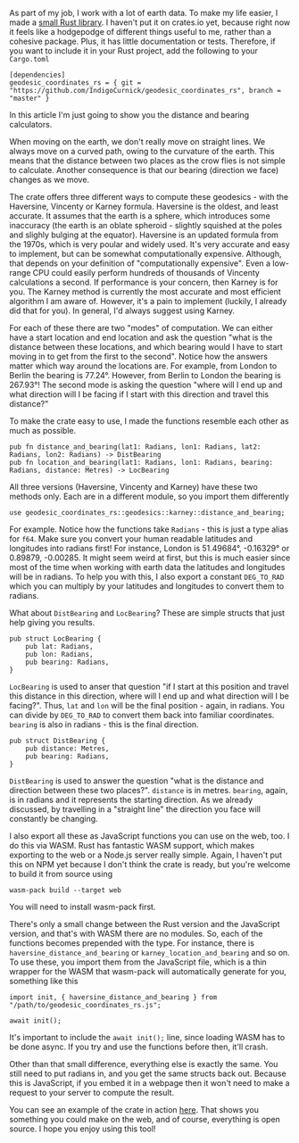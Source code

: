 As part of my job, I work with a lot of earth data. To make my life easier,
I made a [small Rust library](https://github.com/IndigoCurnick/geodesic_coordinates_rs).
I haven't put it on crates.io yet, because right now it feels like a hodgepodge 
of different things useful to me, rather than a cohesive package. Plus, it 
has little documentation or tests. Therefore, if you want to include it in your 
Rust project, add the following to your `Cargo.toml`

```
[dependencies]
geodesic_coordinates_rs = { git = "https://github.com/IndigoCurnick/geodesic_coordinates_rs", branch = "master" }
```

In this article I'm just going to show you the distance and bearing calculators.

When moving on the earth, we don't really move on straight lines. We always move 
on a curved path, owing to the curvature of the earth. This means that the 
distance between two places as the crow flies is not simple to calculate. 
Another consequence is that our bearing (direction we face) changes as we move.

The crate offers three different ways to compute these geodesics - with the 
Haversine, Vincenty or Karney formula. Haversine is the oldest, 
and least accurate. It assumes that the earth is a sphere, which introduces some 
inaccuracy (the earth is an oblate spheroid - slightly squished at the poles and 
slighly bulging at the equator). 
Haversine is an updated formula from the 1970s, which is very poular and 
widely used. It's very accurate and easy to implement, but can be somewhat 
computationally expensive. Although, that depends on your definition of 
"computationally expensive". Even a low-range CPU could easily perform hundreds 
of thousands of Vincenty calculations a second. If performance is your 
concern, then Karney is for you. The Karney method is currently the most 
accurate and most efficient algorithm I am aware of. However, it's a pain to 
implement (luckily, I already did that for you). In general, I'd always suggest 
using Karney.


For each of these there are two "modes"
of computation. We can either have a start location and end location and ask the
question "what is the distance between these locations, and which bearing would 
I have to start moving in to get from the first to the second". Notice how 
the answers matter which way around the locations are. For example, from London 
to Berlin the bearing is 77.24°. However, from Berlin to London the bearing is 
267.93°! The second mode is asking the question "where will I end up and what 
direction will I be facing if I start with this direction and travel this 
distance?"

To make the crate easy to use, I made the functions resemble each other 
as much as possible. 

```
pub fn distance_and_bearing(lat1: Radians, lon1: Radians, lat2: Radians, lon2: Radians) -> DistBearing
pub fn location_and_bearing(lat1: Radians, lon1: Radians, bearing: Radians, distance: Metres) -> LocBearing
```

All three versions (Haversine, Vincenty and Karney) have these two methods only.
Each are in a different module, so you import them differently

```
use geodesic_coordinates_rs::geodesics::karney::distance_and_bearing;
```

For example. Notice how the functions take `Radians` - this is just a 
type alias for `f64`. Make sure you convert your human readable latitudes and 
longitudes into radians first! For instance, London is 
51.49684°, -0.16329° or 0.89879, -0.00285. It might seem weird at first, 
but this is much easier since most of the time when working with earth data the 
latitudes and longitudes will be in radians. To help you with this, I also 
export a constant `DEG_TO_RAD` which you can multiply by your latitudes and
longitudes to convert them to radians.

What about `DistBearing` and `LocBearing`? These are simple structs that just
help giving you results.

```
pub struct LocBearing {
    pub lat: Radians,
    pub lon: Radians,
    pub bearing: Radians,
}
```

`LocBearing` is used to anser that question "if I start at this position and 
travel this distance in this direction, where will I end up and what direction 
will I be facing?". Thus, `lat` and `lon` will be the final position - again, in 
radians. You can divide by `DEG_TO_RAD` to convert them back into familiar 
coordinates. `bearing` is also in radians - this is the final direction.

```
pub struct DistBearing {
    pub distance: Metres,
    pub bearing: Radians,
}
```

`DistBearing` is used to answer the question "what is the distance and direction
between these two places?". `distance` is in metres. `bearing`, again, is in 
radians and it represents the starting direction. As we already discussed, by 
travelling in a "straight line" the direction you face will constantly be 
changing. 

I also export all these as JavaScript functions you can use on the web, too. I 
do this via WASM. Rust has fantastic WASM support, which makes exporting to the 
web or a Node.js server really simple. Again, I haven't put this on NPM yet 
because I don't think the crate is ready, but you're welcome to build it from 
source using 

```
wasm-pack build --target web
```

You will need to install wasm-pack first.


There's only a small change between the Rust version and the JavaScript version,
and that's with WASM there are no modules. So, each of the functions becomes 
prepended with the type. For instance, there is `haversine_distance_and_bearing`
or `karney_location_and_bearing` and so on. To use these, you import them 
from the JavaScript file, which is a thin wrapper for the WASM that wasm-pack 
will automatically generate for you, something like this 

```
import init, { haversine_distance_and_bearing } from "/path/to/geodesic_coordinates_rs.js";

await init();
```

It's important to include the `await init();` line, since loading WASM has to be 
done async. If you try and use the functions before then, it'll crash. 

Other than that small difference, everything else is exactly the same. You 
still need to put radians in, and you get the same structs back out. Because this 
is JavaScript, if you embed it in a webpage then it won't need to make a request 
to your server to compute the result. 

You can see an example of the crate in action [here](/toolbox/geodesics). That 
shows you something you could make on the web, and of course, everything is open 
source. I hope you enjoy using this tool!